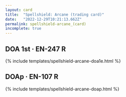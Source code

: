 ```yaml
---
layout: card
title:  "Spellshield: Arcane (trading card)"
date:   "2022-12-29T10:21:13.662Z"
permalink: spellshield-arcane_(card)
incomplete: true
---
```


## DOA 1st &middot; EN-247 R

{% include templates/spellshield-arcane-doa1e.html %}


## DOAp &middot; EN-107 R

{% include templates/spellshield-arcane-doap.html %}
